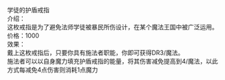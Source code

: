 <title>学徒的护盾戒指</title>
<meta name="GENERATOR" content="WinCHM">
<meta http-equiv="Content-Type" content="text/html; charset=gb2312">
<br>学徒的护盾戒指 
<br>介绍： 
<br>这枚戒指是为了避免法师学徒被暴民所伤设计，在某个魔法王国中被广泛运用。 
<br>价格：1000 
<br>效果： 
<br>戴上这枚戒指后，只要你具有施法者职能，你即可获得DR3/魔法。 
<br>施法者可以以自身魔力填充护盾戒指的能量，将其伤害减免提高到4/魔法，以此方式每减免4点伤害则消耗1点魔力
<br>